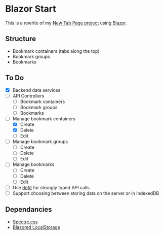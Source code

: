 ﻿# Blazor Start

This is a rewrite of my [New Tab Page project](https://github.com/NeilBrommer/NewTabPage) using
[Blazor](https://dotnet.microsoft.com/apps/aspnet/web-apps/blazor).

## Structure

- Bookmark containers (tabs along the top)
- Bookmark groups
- Bookmarks

## To Do

- [x] Backend data services
- [ ] API Controllers
	- [ ] Bookmark containers
	- [ ] Bookmark groups
	- [ ] Bookmarks
- [ ] Manage bookmark containers
	- [x] Create
	- [x] Delete
	- [ ] Edit
- [ ] Manage bookmark groups
	- [ ] Create
	- [ ] Delete
	- [ ] Edit
- [ ] Manage bookmarks
	- [ ] Create
	- [ ] Delete
	- [ ] Edit
- [ ] Use [Refit](https://github.com/reactiveui/refit) for strongly typed API calls
- [ ] Support choosing between storing data on the server or in IndexedDB

## Dependancies

- [Spectre.css](https://picturepan2.github.io/spectre/)
- [Blazored LocalStorage](https://github.com/blazored/LocalStorage)
